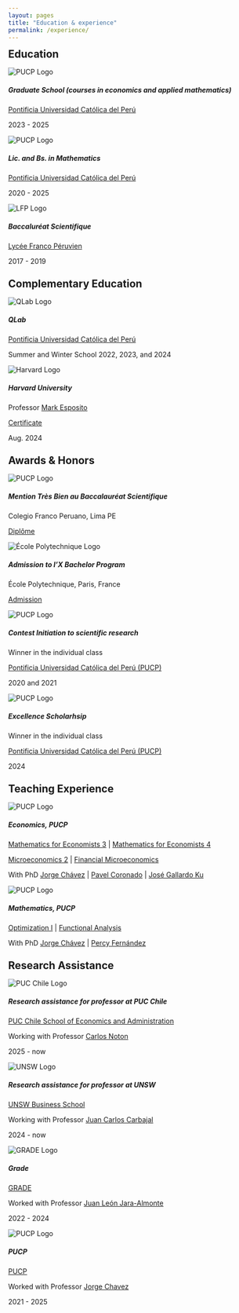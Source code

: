```yaml
---
layout: pages
title: "Education & experience"
permalink: /experience/
---
```


<style>
  .content-experience {
    max-width: 800px;
    margin: 0 auto;
  }
  
  .content-experience h2,
  .content-experience h3,
  .content-experience h4,
  .content-experience h5 {
    text-align: left;
    margin-left: 0;
  }
  
  h2 {
    margin-bottom: 15px;
    margin-top: 25px;
  }

  h2:first-child {
    margin-top: 0px;
  }
 h4 {
    margin: 25px 0;
  }
  
  .card-header img {
    display: block;
    margin: 0;
  }
  
  .card-body {
    text-align: left;
  }
  
  @media (max-width: 768px) {
    .card {
      width: 100% !important;
      margin: 10px 0;
    }
  }
   @media (max-width: 300px) {
    .card {
      width: 100% !important;
      margin: 5px 0;

    }
    
   .card-header img{
      width:30px;
   }

   .card-title{
      font-size: 14px !important;
   }
   .card-text{
      font-size: 12px !important;
   }

  }
</style>

<div class="content-experience">
  <!-- Education -->
  <h2>Education</h2>
  
  <div class="card">
    <div class="card-header">
      <img draggable="false" src="{{ "/assets/img/institutions/pucp-logo.png" |
        relative_url }}" alt="PUCP Logo">
    </div>
    <div class="card-body">
      <h5 class="card-title"> Graduate School (courses in economics and applied mathematics)</h5>
      <p class="card-text">
        <a href="https://www.pucp.edu.pe/carrera/matematicas/">Pontificia
          Universidad Católica del Perú</a>
      </p>
      <p class="card-text">
        2023 - 2025
      </p>
    </div>
  </div>
  
  <div class="card">
    <div class="card-header">
      <img draggable="false" src="{{ "/assets/img/institutions/pucp-logo.png" |
        relative_url }}" alt="PUCP Logo">
    </div>
    <div class="card-body">
      <h5 class="card-title"> Lic. and Bs. in Mathematics</h5>
      <p class="card-text">
        <a href="https://www.pucp.edu.pe/carrera/matematicas/">Pontificia
          Universidad Católica del Perú</a>
      </p>
      <p class="card-text">2020 - 2025</p>
    </div>
  </div>
  
  <div class="card">
    <div class="card-header">
      <img draggable="false"
        src="{{ "/assets/img/institutions/LyceeFrancoPeruvien.png" | relative_url
        }}" alt="LFP Logo">
    </div>
    <div class="card-body">
      <h5 class="card-title">Baccaluréat Scientifique</h5>
      <p class="card-text"> <a href="https://lfrancope.edu.pe/">Lycée Franco
          Péruvien</a></p>
      <p class="card-text">2017 - 2019</p>
    </div>
  </div>
  
  <!-- Complementary Education -->
  <h2>Complementary Education</h2>
  
  <div class="card">
    <div class="card-header">
      <img draggable="false" src="{{ "/assets/img/institutions/qlab_logo.png"
        | relative_url }}" alt="QLab Logo">
    </div>
    <div class="card-body">
      <h5 class="card-title">QLab</h5>
      <p class="card-text">
        <a href="https://qlab.pucp.edu.pe/">Pontificia Universidad Católica
          del Perú</a>
      </p>
      <p class="card-text">Summer and Winter School 2022, 2023, and 2024</p>
    </div>
  </div>
  
  <div class="card">
    <div class="card-header">
      <img draggable="false"
        src="{{ "/assets/img/institutions/harvard-logo.png" | relative_url }}"
        alt="Harvard Logo">
    </div>
    <div class="card-body">
      <h5 class="card-title">Harvard University</h5>
      <p class="card-text">
        Professor <a
          href="https://professional.dce.harvard.edu/faculty/mark-esposito/">Mark
          Esposito</a>
      </p>
      <p class="card-text">
        <a href="{{ "/files/education-and-experience/harvard_certificate.pdf"
          | relative_url }}">Certificate</a>
      </p>
      <p class="card-text">Aug. 2024</p>
    </div>
  </div>


  <!-- Awards & Honors -->
  <h2>Awards & Honors</h2>
  
  <div class="card">
    <div class="card-header">
      <img draggable="false"
        src="{{ "/assets/img/institutions/LyceeFrancoPeruvien.png" |
        relative_url }}" alt="PUCP Logo">
    </div>
    <div class="card-body">
      <h5 class="card-title">Mention Très Bien au Baccalauréat
        Scientifique</h5>
      <p class="card-text">Colegio Franco Peruano, Lima PE</p>
      <p class="card-text">
        <a href="{{ "/files/courses/education-and-experience/notes_bac.pdf" |
          relative_url }}">Diplôme</a>
      </p>
    </div>
  
  </div>
  
  <div class="card">
    <div class="card-header">
      <img draggable="false"
        src="{{ "/assets/img/institutions/ecole-paris.png" | relative_url }}"
        alt="École Polytechnique Logo">
    </div>
    <div class="card-body">
      <h5 class="card-title">Admission to l’X Bachelor Program</h5>
      <p class="card-text">École Polytechnique, Paris, France</p>
      <p class="card-text">
        <a
          href="{{ "/files/courses/education-and-experience/admission_l_X.pdf"
          | relative_url }}">Admission</a>
      </p>
    </div>
  </div>
  
  <div class="card">
    <div class="card-header">
      <img draggable="false" src="{{ "/assets/img/institutions/pucp-logo.png" |
        relative_url }}" alt="PUCP Logo">
    </div>
    <div class="card-body">
      <h5 class="card-title"> Contest Initiation to scientific research</h5>
      <p class="card-text">Winner in the individual class</p>
      <p class="card-text">
        <a href="https://www.pucp.edu.pe/carrera/matematicas/">Pontificia
          Universidad Católica del Perú (PUCP)</a>
      </p>
      <p class="card-text">2020 and 2021</p>
    </div>
  </div>
  
  <div class="card">
    <div class="card-header">
      <img draggable="false" src="{{ "/assets/img/institutions/pucp-logo.png" |
        relative_url }}" alt="PUCP Logo">
    </div>
    <div class="card-body">
      <h5 class="card-title">Excellence Scholarhsip</h5>
      <p class="card-text">Winner in the individual class</p>
      <p class="card-text">
        <a href="https://www.pucp.edu.pe/carrera/matematicas/">Pontificia
          Universidad Católica del Perú (PUCP)</a>
      </p>
      <p class="card-text">2024</p>
    </div>
  </div>  

  <!-- Teaching Experience -->
  <h2>Teaching Experience</h2>
  
  <div class="card">
    <div class="card-header">
      <img draggable="false" src="{{ "/assets/img/institutions/pucp-logo.png" |
        relative_url }}" alt="PUCP Logo">
    </div>
    <div class="card-body">
      <h5 class="card-title">Economics, PUCP</h5>
      <p class="card-text">
        <a href="{{ "/courses/mathematics-for-economists-3/2022-1" |
          relative_url }}">Mathematics for Economists 3</a> |
        <a href="{{ "/courses/mathematics-for-economists-4/2022-2" |
          relative_url }}">Mathematics for Economists 4</a>
      </p>
      <p class="card-text">
        <a href="{{ "/courses/microeconomics/2024-2" | relative_url
          }}">Microeconomics 2</a> |
        <a href="{{ "/courses/financial-microeconomics/2024-2/" | relative_url
          }}">Financial Microeconomics</a>
      </p>
      <p class="card-text">
        With PhD <a href="https://www.pucp.edu.pe/profesor/jorge-chavez-fuentes"
          target="_blank">Jorge Chávez</a> |
        <a href="https://www.pucp.edu.pe/profesor/pavel-coronado-castellanos"
          target="_blank">Pavel Coronado</a> |
        <a href="https://es.wikipedia.org/wiki/Jos%C3%A9_Gallardo_Ku"
          target="_blank">José Gallardo Ku</a>
      </p>
    </div>
  
  </div>
  
  <div class="card">
    <div class="card-header">
      <img draggable="false" src="{{ "/assets/img/institutions/pucp-logo.png" |
        relative_url }}" alt="PUCP Logo">
    </div>
    <div class="card-body">
      <h5 class="card-title">Mathematics, PUCP</h5>
      <p class="card-text">
        <a href="{{ "/courses/optimization-i/2024-1" | relative_url
          }}">Optimization I</a> |
        <a href="{{ "/courses/functional-analysis/2024-1" | relative_url
          }}">Functional Analysis</a>
      </p>
      <p class="card-text">
        With PhD <a href="https://www.pucp.edu.pe/profesor/jorge-chavez-fuentes"
          target="_blank">Jorge Chávez</a> |
        <a href="https://www.pucp.edu.pe/profesor/percy-fernandez-sanchez"
          target="_blank">Percy Fernández</a>
      </p>
    </div>
  </div>

   <h2>Research Assistance </h2>
  
  <div class="card">
    <div class="card-header">
      <img draggable="false" src="{{ "/assets/img/institutions/uc_logo.jpg" |
        relative_url }}" alt="PUC Chile Logo">
    </div>
    <div class="card-body">
      <h5 class="card-title">Research assistance for professor at PUC Chile</h5>
      <p class="card-text">
        <a href="https://economiayadministracion.uc.cl/">PUC Chile School of
          Economics and Administration</a>
      </p>
      <p class="card-text">
        Working with Professor <a
          href="https://sites.google.com/view/carlos-noton-homepage?usp=sharing"
          target="_blank"> Carlos Noton</a>
      </p>
      <p class="card-text">2025 - now</p>
    </div>
  </div>
  
  <div class="card">
    <div class="card-header">
      <img draggable="false" src="{{ "/assets/img/institutions/unsw.png" |
        relative_url }}" alt="UNSW Logo">
    </div>
    <div class="card-body">
      <h5 class="card-title">Research assistance for professor at UNSW</h5>
      <p class="card-text">
        <a href="https://www.unsw.edu.au/business/our-schools/economics">UNSW
          Business School</a>
      </p>
      <p class="card-text">
        Working with Professor <a
          href="https://sites.google.com/site/carbajaleconomics/home"
          target="_blank">Juan Carlos Carbajal</a>
      </p>
      <p class="card-text">2024 - now</p>
    </div>
  </div>
  
  <div class="card">
    <div class="card-header">
      <img draggable="false" src="{{ "/assets/img/institutions/grade_logo.png"
        | relative_url }}" alt="GRADE Logo">
    </div>
    <div class="card-body">
      <h5 class="card-title">Grade</h5>
      <p class="card-text">
        <a
          href="https://www.grade.org.pe/en/investigadores/personal/jleon/">GRADE</a>
      </p>
      <p class="card-text">
        Worked with Professor <a
          href="https://www.grade.org.pe/en/investigadores/personal/jleon/"
          target="_blank">Juan León Jara-Almonte</a>
      </p>
      <p class="card-text">2022 - 2024</p>
    </div>
  </div>

  <div class="card">
    <div class="card-header">
      <img draggable="false" src="{{ "/assets/img/institutions/pucp-logo.png"
        | relative_url }}" alt="PUCP Logo">
    </div>
    <div class="card-body">
      <h5 class="card-title">PUCP</h5>
      <p class="card-text">
        <a
          href="https://cris.pucp.edu.pe/en/persons/jorge-richard-chavez-fuentes">PUCP</a>
      </p>
      <p class="card-text">
        Worked with Professor <a
          href="https://cris.pucp.edu.pe/en/persons/jorge-richard-chavez-fuentes"
          target="_blank">Jorge Chavez</a>
      </p>
      <p class="card-text">2021 - 2025</p>
    </div>
  </div>
  
 
</div>
